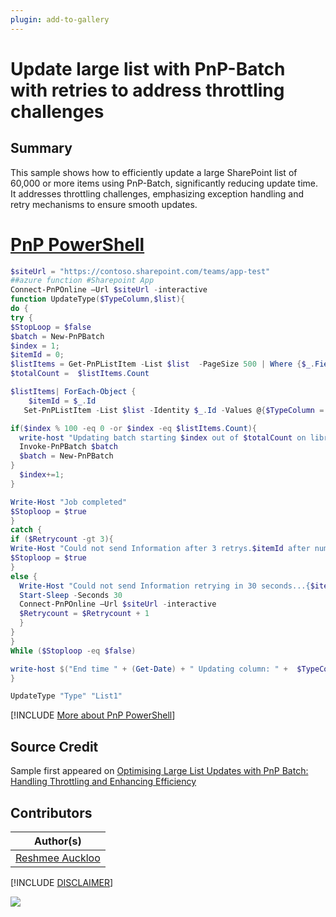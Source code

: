 ```yaml
---
plugin: add-to-gallery
---
```


# Update large list with PnP-Batch with retries to address throttling challenges 

## Summary

This sample shows how to efficiently update a large SharePoint list of 60,000 or more items using PnP-Batch, significantly reducing update time. It addresses throttling challenges, emphasizing exception handling and retry mechanisms to ensure smooth updates.
 
# [PnP PowerShell](#tab/pnpps)

```PowerShell
$siteUrl = "https://contoso.sharepoint.com/teams/app-test"
##azure function #Sharepoint App
Connect-PnPOnline –Url $siteUrl -interactive
function UpdateType($TypeColumn,$list){
do {
try {
$StopLoop = $false
$batch = New-PnPBatch
$index = 1; 
$itemId = 0; 
$listItems = Get-PnPListItem -List $list  -PageSize 500 | Where {$_.FieldValues.$TypeColumn -ne $null }
$totalCount =  $listItems.Count

$listItems| ForEach-Object {
    $itemId = $_.Id
   Set-PnPListItem -List $list -Identity $_.Id -Values @{$TypeColumn = $null;} -UpdateType SystemUpdate -Batch $batch

if($index % 100 -eq 0 -or $index -eq $listItems.Count){
  write-host "Updating batch starting $index out of $totalCount on library $list"
  Invoke-PnPBatch $batch
  $batch = New-PnPBatch
}
  $index+=1;
}

Write-Host "Job completed"
$Stoploop = $true
}
catch {
if ($Retrycount -gt 3){
Write-Host "Could not send Information after 3 retrys.$itemId after number of item  processed $index"
$Stoploop = $true
}
else {
  Write-Host "Could not send Information retrying in 30 seconds...{$itemId} after number of item  processed {$index}"
  Start-Sleep -Seconds 30
  Connect-PnPOnline –Url $siteUrl -interactive
  $Retrycount = $Retrycount + 1
  }
}
}
While ($Stoploop -eq $false)

write-host $("End time " + (Get-Date) + " Updating column: " +  $TypeColumn + "from list " + $listName )
}

UpdateType "Type" "List1" 
```

[!INCLUDE [More about PnP PowerShell](../../docfx/includes/MORE-PNPPS.md)]

## Source Credit

Sample first appeared on [Optimising Large List Updates with PnP Batch: Handling Throttling and Enhancing Efficiency](https://reshmeeauckloo.com/posts/pnpbatch-update-biglist-sharepoint/)

## Contributors

| Author(s) |
|-----------|
| [Reshmee Auckloo](https://github.com/reshmee011)|

[!INCLUDE [DISCLAIMER](../../docfx/includes/DISCLAIMER.md)]

<img src="https://m365-visitor-stats.azurewebsites.net/script-samples/scripts/spo-update-largelist-pnpbatch-with-retry" aria-hidden="true" />

